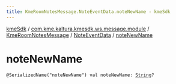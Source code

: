```yaml
---
title: KmeRoomNotesMessage.NoteEventData.noteNewName - kmeSdk
---
```


[kmeSdk](../../../index.html) / [com.kme.kaltura.kmesdk.ws.message.module](../../index.html) / [KmeRoomNotesMessage](../index.html) / [NoteEventData](index.html) / [noteNewName](./note-new-name.html)

# noteNewName

`@SerializedName("noteNewName") val noteNewName: `[`String`](https://kotlinlang.org/api/latest/jvm/stdlib/kotlin/-string/index.html)`?`